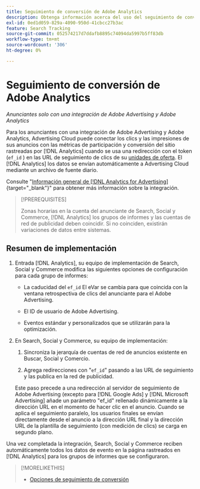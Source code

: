 ```yaml
---
title: Seguimiento de conversión de Adobe Analytics
description: Obtenga información acerca del uso del seguimiento de conversión de Adobe Analytics para sus campañas en Adobe Advertising.
exl-id: 0ed1d059-829a-4090-950d-41cbcc27b3ac
feature: Search Tracking
source-git-commit: 052574217d7ddafb8895c74094da5997b5ff83db
workflow-type: tm+mt
source-wordcount: '306'
ht-degree: 0%

---
```


# Seguimiento de conversión de Adobe Analytics

*Anunciantes solo con una integración de Adobe Advertising y Adobe Analytics*

Para los anunciantes con una integración de Adobe Advertising y Adobe Analytics, Advertising Cloud puede conectar los clics y las impresiones de sus anuncios con las métricas de participación y conversión del sitio rastreadas por [!DNL Analytics] cuando se usa una redirección con el token (`ef_id` ) en las URL de seguimiento de clics de su [unidades de oferta](/help/search-social-commerce/glossary.md#a-b). El [!DNL Analytics] los datos se envían automáticamente a Advertising Cloud mediante un archivo de fuente diario.

Consulte &quot;[Información general de [!DNL Analytics for Advertising]](https://experienceleague.adobe.com/docs/advertising-cloud/dsp/integrations/analytics/overview.html){target="_blank"}&quot; para obtener más información sobre la integración.

>[!PREREQUISITES]
>
> Zonas horarias en la cuenta del anunciante de Search, Social y Commerce, [!DNL Analytics] los grupos de informes y las cuentas de red de publicidad deben coincidir. Si no coinciden, existirán variaciones de datos entre sistemas.

## Resumen de implementación

1. Entrada [!DNL Analytics], su equipo de implementación de Search, Social y Commerce modifica las siguientes opciones de configuración para cada grupo de informes:

   * La caducidad del `ef_id` El eVar se cambia para que coincida con la ventana retrospectiva de clics del anunciante para el Adobe Advertising.

   * El ID de usuario de Adobe Advertising.

   * Eventos estándar y personalizados que se utilizarán para la optimización.

1. En Search, Social y Commerce, su equipo de implementación:

   1. Sincroniza la jerarquía de cuentas de red de anuncios existente en Buscar, Social y Comercio.

   1. Agrega redirecciones con &quot;`ef_id`&quot; pasando a las URL de seguimiento y las publica en la red de publicidad.

   Este paso precede a una redirección al servidor de seguimiento de Adobe Advertising (excepto para [!DNL Google Ads] y [!DNL Microsoft Advertising] añade un parámetro &quot;ef_id&quot; rellenado dinámicamente a la dirección URL en el momento de hacer clic en el anuncio. Cuando se aplica el seguimiento paralelo, los usuarios finales se envían directamente desde el anuncio a la dirección URL final y la dirección URL de la plantilla de seguimiento (con medición de clics) se carga en segundo plano.

Una vez completada la integración, Search, Social y Commerce reciben automáticamente todos los datos de evento en la página rastreados en [!DNL Analytics] para los grupos de informes que se configuraron.

>[!MORELIKETHIS]
>
>* [Opciones de seguimiento de conversión](conversion-tracking-about.md)
